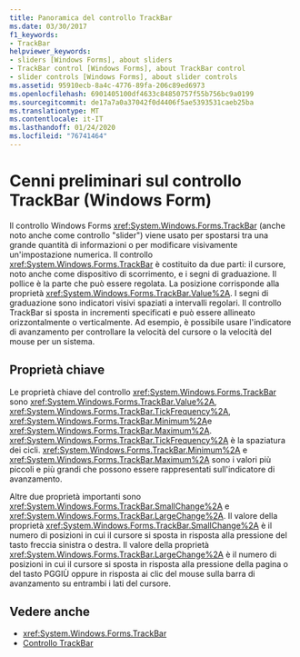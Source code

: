 ```yaml
---
title: Panoramica del controllo TrackBar
ms.date: 03/30/2017
f1_keywords:
- TrackBar
helpviewer_keywords:
- sliders [Windows Forms], about sliders
- TrackBar control [Windows Forms], about TrackBar control
- slider controls [Windows Forms], about slider controls
ms.assetid: 95910ecb-8a4c-4776-89fa-206c89ed6973
ms.openlocfilehash: 6901405100df4633c84850757f55b756bc9a0199
ms.sourcegitcommit: de17a7a0a37042f0d4406f5ae5393531caeb25ba
ms.translationtype: MT
ms.contentlocale: it-IT
ms.lasthandoff: 01/24/2020
ms.locfileid: "76741464"
---
```

# <a name="trackbar-control-overview-windows-forms"></a>Cenni preliminari sul controllo TrackBar (Windows Form)
Il controllo Windows Forms <xref:System.Windows.Forms.TrackBar> (anche noto anche come controllo "slider") viene usato per spostarsi tra una grande quantità di informazioni o per modificare visivamente un'impostazione numerica. Il controllo <xref:System.Windows.Forms.TrackBar> è costituito da due parti: il cursore, noto anche come dispositivo di scorrimento, e i segni di graduazione. Il pollice è la parte che può essere regolata. La posizione corrisponde alla proprietà <xref:System.Windows.Forms.TrackBar.Value%2A>. I segni di graduazione sono indicatori visivi spaziati a intervalli regolari. Il controllo TrackBar si sposta in incrementi specificati e può essere allineato orizzontalmente o verticalmente. Ad esempio, è possibile usare l'indicatore di avanzamento per controllare la velocità del cursore o la velocità del mouse per un sistema.  
  
## <a name="key-properties"></a>Proprietà chiave  
 Le proprietà chiave del controllo <xref:System.Windows.Forms.TrackBar> sono <xref:System.Windows.Forms.TrackBar.Value%2A>, <xref:System.Windows.Forms.TrackBar.TickFrequency%2A>, <xref:System.Windows.Forms.TrackBar.Minimum%2A>e <xref:System.Windows.Forms.TrackBar.Maximum%2A>. <xref:System.Windows.Forms.TrackBar.TickFrequency%2A> è la spaziatura dei cicli. <xref:System.Windows.Forms.TrackBar.Minimum%2A> e <xref:System.Windows.Forms.TrackBar.Maximum%2A> sono i valori più piccoli e più grandi che possono essere rappresentati sull'indicatore di avanzamento.  
  
 Altre due proprietà importanti sono <xref:System.Windows.Forms.TrackBar.SmallChange%2A> e <xref:System.Windows.Forms.TrackBar.LargeChange%2A>. Il valore della proprietà <xref:System.Windows.Forms.TrackBar.SmallChange%2A> è il numero di posizioni in cui il cursore si sposta in risposta alla pressione del tasto freccia sinistra o destra. Il valore della proprietà <xref:System.Windows.Forms.TrackBar.LargeChange%2A> è il numero di posizioni in cui il cursore si sposta in risposta alla pressione della pagina o del tasto PGGIÙ oppure in risposta ai clic del mouse sulla barra di avanzamento su entrambi i lati del cursore.  
  
## <a name="see-also"></a>Vedere anche

- <xref:System.Windows.Forms.TrackBar>
- [Controllo TrackBar](trackbar-control-windows-forms.md)
